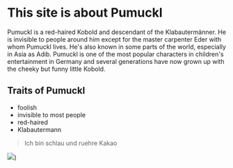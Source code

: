 # This site is about Pumuckl

Pumuckl is a red-haired Kobold and descendant of the Klabautermänner. He is invisible to people around him except for the master carpenter Eder with whom Pumuckl lives. He's also known in some parts of the world, especially in Asia as Adib. Pumuckl is one of the most popular characters in children's entertainment in Germany and several generations have now grown up with the cheeky but funny little Kobold.

## Traits of Pumuckl
* foolish
* invisible to most people
* red-haired
* Klabautermann

> Ich bin schlau und ruehre Kakao

<img src="https://en.wikipedia.org/wiki/Meister_Eder_und_sein_Pumuckl#/media/File:Pumuckl_and_Gustl_Bayrhammer_as_Meister_Eder.jpg"/>)

